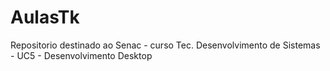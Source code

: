 # AulasTk
Repositorio destinado ao Senac - curso Tec. Desenvolvimento de Sistemas - UC5 - Desenvolvimento Desktop
